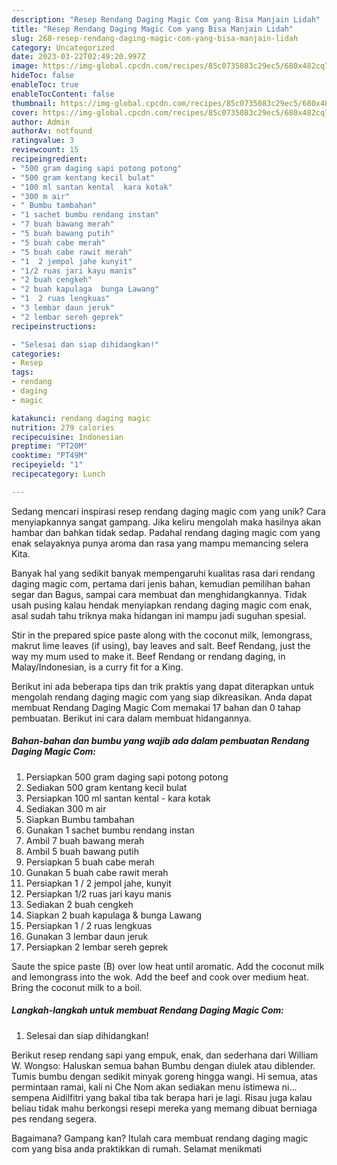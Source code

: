 ```yaml
---
description: "Resep Rendang Daging Magic Com yang Bisa Manjain Lidah"
title: "Resep Rendang Daging Magic Com yang Bisa Manjain Lidah"
slug: 268-resep-rendang-daging-magic-com-yang-bisa-manjain-lidah
category: Uncategorized
date: 2023-03-22T02:49:20.997Z
image: https://img-global.cpcdn.com/recipes/85c0735083c29ec5/680x482cq70/rendang-daging-magic-com-foto-resep-utama.jpg
hideToc: false
enableToc: true
enableTocContent: false
thumbnail: https://img-global.cpcdn.com/recipes/85c0735083c29ec5/680x482cq70/rendang-daging-magic-com-foto-resep-utama.jpg
cover: https://img-global.cpcdn.com/recipes/85c0735083c29ec5/680x482cq70/rendang-daging-magic-com-foto-resep-utama.jpg
author: Admin
authorAv: notfound
ratingvalue: 3
reviewcount: 15
recipeingredient:
- "500 gram daging sapi potong potong"
- "500 gram kentang kecil bulat"
- "100 ml santan kental  kara kotak"
- "300 m air"
- " Bumbu tambahan"
- "1 sachet bumbu rendang instan"
- "7 buah bawang merah"
- "5 buah bawang putih"
- "5 buah cabe merah"
- "5 buah cabe rawit merah"
- "1  2 jempol jahe kunyit"
- "1/2 ruas jari kayu manis"
- "2 buah cengkeh"
- "2 buah kapulaga  bunga Lawang"
- "1  2 ruas lengkuas"
- "3 lembar daun jeruk"
- "2 lembar sereh geprek"
recipeinstructions:

- "Selesai dan siap dihidangkan!"
categories:
- Resep
tags:
- rendang
- daging
- magic

katakunci: rendang daging magic 
nutrition: 279 calories
recipecuisine: Indonesian
preptime: "PT20M"
cooktime: "PT49M"
recipeyield: "1"
recipecategory: Lunch

---
```





Sedang mencari inspirasi resep rendang daging magic com yang unik? Cara menyiapkannya sangat gampang. Jika keliru mengolah maka hasilnya akan hambar dan bahkan tidak sedap. Padahal rendang daging magic com yang enak selayaknya punya aroma dan rasa yang mampu memancing selera Kita.





Banyak hal yang sedikit banyak mempengaruhi kualitas rasa dari rendang daging magic com, pertama dari jenis bahan, kemudian pemilihan bahan segar dan Bagus, sampai cara membuat dan menghidangkannya. Tidak usah pusing kalau hendak menyiapkan rendang daging magic com enak,      asal sudah tahu triknya maka hidangan ini mampu jadi suguhan spesial.














Stir in the prepared spice paste along with the coconut milk, lemongrass, makrut lime leaves (if using), bay leaves and salt. Beef Rendang, just the way my mum used to make it. Beef Rendang or rendang daging, in Malay/Indonesian, is a curry fit for a King.






Berikut ini ada beberapa tips dan trik praktis yang dapat diterapkan untuk mengolah rendang daging magic com yang siap dikreasikan. Anda dapat membuat Rendang Daging Magic Com memakai 17 bahan dan 0 tahap pembuatan. Berikut ini cara dalam membuat hidangannya.

<!--inarticleads1-->

##### Bahan-bahan dan bumbu yang wajib ada dalam pembuatan Rendang Daging Magic Com:

1. Persiapkan 500 gram daging sapi potong potong
1. Sediakan 500 gram kentang kecil bulat
1. Persiapkan 100 ml santan kental - kara kotak
1. Sediakan 300 m air
1. Siapkan  Bumbu tambahan
1. Gunakan 1 sachet bumbu rendang instan
1. Ambil 7 buah bawang merah
1. Ambil 5 buah bawang putih
1. Persiapkan 5 buah cabe merah
1. Gunakan 5 buah cabe rawit merah
1. Persiapkan 1 / 2 jempol jahe, kunyit
1. Persiapkan 1/2 ruas jari kayu manis
1. Sediakan 2 buah cengkeh
1. Siapkan 2 buah kapulaga &amp; bunga Lawang
1. Persiapkan 1 / 2 ruas lengkuas
1. Gunakan 3 lembar daun jeruk
1. Persiapkan 2 lembar sereh geprek


Saute the spice paste (B) over low heat until aromatic. Add the coconut milk and lemongrass into the wok. Add the beef and cook over medium heat. Bring the coconut milk to a boil. 

<!--inarticleads2-->

##### Langkah-langkah untuk membuat Rendang Daging Magic Com:


1. Selesai dan siap dihidangkan!

Berikut resep rendang sapi yang empuk, enak, dan sederhana dari William W. Wongso: Haluskan semua bahan Bumbu dengan diulek atau diblender. Tumis bumbu dengan sedikit minyak goreng hingga wangi. Hi semua, atas permintaan ramai, kali ni Che Nom akan sediakan menu istimewa ni…sempena Aidilfitri yang bakal tiba tak berapa hari je lagi. Risau juga kalau beliau tidak mahu berkongsi resepi mereka yang memang dibuat berniaga pes rendang segera. 

Bagaimana? Gampang kan? Itulah cara membuat rendang daging magic com yang bisa anda praktikkan di rumah. Selamat menikmati
